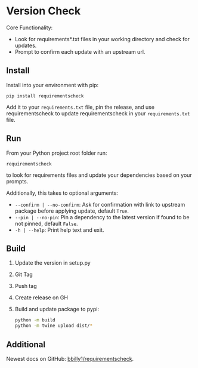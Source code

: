 # Version Check

Core Functionality:
- Look for requirements*.txt files in your working directory and check for updates.
- Prompt to confirm each update with an upstream url.

## Install

Install into your environment with pip:

```
pip install requirementscheck
```

Add it to your `requirements.txt` file, pin the release, and use requirementscheck to update requirementscheck in your `requirements.txt` file.

## Run

From your Python project root folder run:
```
requirementscheck
```

to look for requirements files and update your dependencies based on your prompts.

Additionally, this takes to optional arguments:

- `--confirm | --no-confirm`: Ask for confirmation with link to upstream package before applying update, default `True`.
- `--pin | --no-pin`: Pin a dependency to the latest version if found to be not pinned, default `False`.
- `-h | --help`: Print help text and exit.

## Build

1. Update the version in setup.py
2. Git Tag
3. Push tag
4. Create release on GH
5. Build and update package to pypi:

    ```bash
    python -m build
    python -m twine upload dist/*
    ```

## Additional
Newest docs on GitHub: [bbilly1/requirementscheck](https://github.com/bbilly1/requirementscheck).
